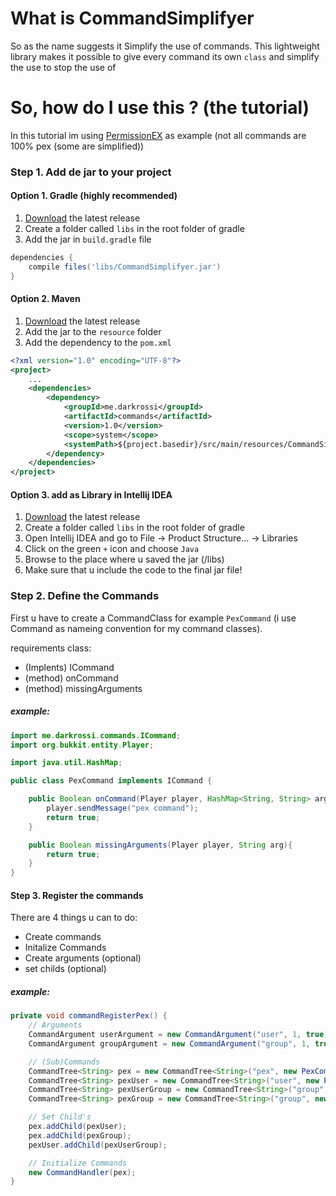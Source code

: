 
# What is CommandSimplifyer

So as the name suggests it Simplify the use of commands.
This lightweight library makes it possible to give every command its own ```class``` and simplify the use to stop the use of 


# So, how do I use this ? (the tutorial)

In this tutorial im using [PermissionEX](https://dev.bukkit.org/projects/permissionsex) as example (not all commands are 100% pex (some are simplified))


### Step 1. Add de jar to your project

#### Option 1. Gradle (highly recommended)
1. [Download](https://github.com/RemcoVerrips/CommandSimplifyer/releases/) the latest release
2. Create a folder called ```libs``` in the root folder of gradle
3. Add the jar in ```build.gradle``` file
```gradle
dependencies {
    compile files('libs/CommandSimplifyer.jar')
}
```
#### Option 2. Maven
1. [Download](https://github.com/RemcoVerrips/CommandSimplifyer/releases/) the latest release
2. Add the jar to the ```resource``` folder
3. Add the dependency to the ```pom.xml```

```xml
<?xml version="1.0" encoding="UTF-8"?>
<project>
    ...
    <dependencies>
        <dependency>
            <groupId>me.darkrossi</groupId>
            <artifactId>commands</artifactId>
            <version>1.0</version>
            <scope>system</scope>
            <systemPath>${project.basedir}/src/main/resources/CommandSimplifyer-1.0.jar</systemPath>
        </dependency>
    </dependencies>
</project>

```

#### Option 3.  add as Library in Intellij IDEA
1. [Download](https://github.com/RemcoVerrips/CommandSimplifyer/releases/) the latest release
2. Create a folder called ```libs``` in the root folder of gradle
3. Open Intellij IDEA and go to File → Product Structure... → Libraries
4. Click on the green ```+```  icon and choose ```Java``` 
5. Browse to the place where u saved the jar (<rootfolder>/libs)
6. Make sure that u include the code to the final jar file!

### Step 2. Define the Commands 
First u have to create a CommandClass for example ```PexCommand``` (i use <command name>Command as nameing convention for my command classes).

requirements class:
- (Implents) ICommand
- (method) onCommand
- (method) missingArguments

##### example:

```java
import me.darkrossi.commands.ICommand;
import org.bukkit.entity.Player;

import java.util.HashMap;

public class PexCommand implements ICommand {

    public Boolean onCommand(Player player, HashMap<String, String> args) {
        player.sendMessage("pex command");
        return true;
    }

    public Boolean missingArguments(Player player, String arg){
        return true;
    }
}
```

#### Step 3. Register the commands

There are 4 things u can to do:
- Create commands
- Initalize Commands
- Create arguments (optional)
- set childs (optional)

##### example:
```java
private void commandRegisterPex() {
    // Arguments
    CommandArgument userArgument = new CommandArgument("user", 1, true);
    CommandArgument groupArgument = new CommandArgument("group", 1, true);

    // (Sub)Commands
    CommandTree<String> pex = new CommandTree<String>("pex", new PexCommand());
    CommandTree<String> pexUser = new CommandTree<String>("user", new PexUserCommand(), userArgument);
    CommandTree<String> pexUserGroup = new CommandTree<String>("group", new PexUserGroupCommand(), groupArgument);
    CommandTree<String> pexGroup = new CommandTree<String>("group", new PexGroupCommand(), groupArgument);

    // Set Child's
    pex.addChild(pexUser);
    pex.addChild(pexGroup);
    pexUser.addChild(pexUserGroup);

    // Initialize Commands
    new CommandHandler(pex);
}
```
